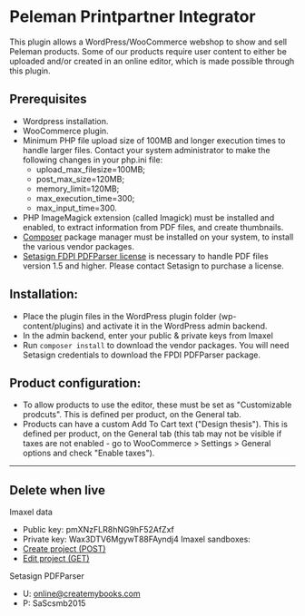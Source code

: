 # Peleman Printpartner Integrator

This plugin allows a WordPress/WooCommerce webshop to show and sell Peleman products. Some of our products require user content to either be uploaded and/or created in an online editor, which is made possible through this plugin.

## Prerequisites

-   Wordpress installation.
-   WooCommerce plugin.
-   Minimum PHP file upload size of 100MB and longer execution times to handle larger files. Contact your system administrator to make the following changes in your php.ini file:
    -   upload_max_filesize=100MB;
    -   post_max_size=120MB;
    -   memory_limit=120MB;
    -   max_execution_time=300;
    -   max_input_time=300.
-   PHP ImageMagick extension (called Imagick) must be installed and enabled, to extract information from PDF files, and create thumbnails.
-   [Composer](https://getcomposer.org/) package manager must be installed on your system, to install the various vendor packages.
-   [Setasign FDPI PDFParser license](https://www.setasign.com/products/fpdi-pdf-parser/details/) is necessary to handle PDF files version 1.5 and higher. Please contact Setasign to purchase a license.

## Installation:

-   Place the plugin files in the WordPress plugin folder (wp-content/plugins) and activate it in the WordPress admin backend.
-   In the admin backend, enter your public & private keys from Imaxel
-   Run `composer install` to download the vendor packages. You will need Setasign credentials to download the FPDI PDFParser package.

## Product configuration:

-   To allow products to use the editor, these must be set as "Customizable prodcuts". This is defined per product, on the General tab.
-   Products can have a custom Add To Cart text ("Design thesis"). This is defined per product, on the General tab (this tab may not be visible if taxes are not enabled - go to WooCommerce > Settings > General options and check "Enable taxes").

---

## Delete when live

Imaxel data

-   Public key: pmXNzFLR8hNG9hF52AfZxf
-   Private key: Wax3DTV6MgywT88FAyndj4
    Imaxel sandboxes:
-   [Create project (POST)](https://services.imaxel.com/peleman/apisandbox/#/api/create_project)
-   [Edit project (GET)](https://services.imaxel.com/peleman/apisandbox/#/api/edit_project)

Setasign PDFParser

-   U: online@createmybooks.com
-   P: SaScsmb2015
